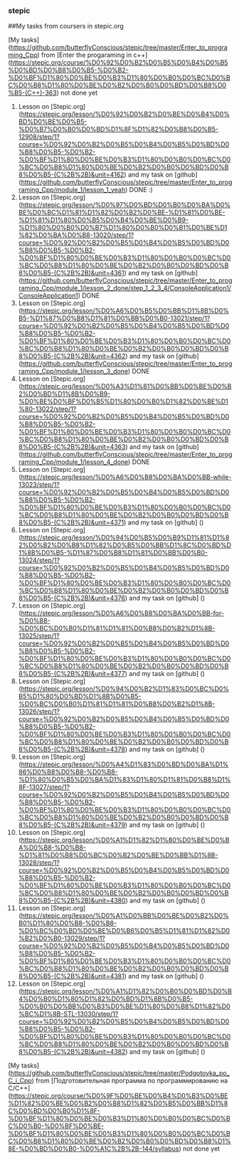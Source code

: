 ### stepic
##My tasks from coursers in stepic.org

[My tasks] (https://github.com/butterflyConscious/stepic/tree/master/Enter_to_programing_Cpp) from [Enter the progaraming in c++] (https://stepic.org/course/%D0%92%D0%B2%D0%B5%D0%B4%D0%B5%D0%BD%D0%B8%D0%B5-%D0%B2-%D0%BF%D1%80%D0%BE%D0%B3%D1%80%D0%B0%D0%BC%D0%BC%D0%B8%D1%80%D0%BE%D0%B2%D0%B0%D0%BD%D0%B8%D0%B5-(C++)-363)
 not done yet

1. Lesson on [Stepic.org] (https://stepic.org/lesson/%D0%92%D0%B2%D0%BE%D0%B4%D0%BD%D0%BE%D0%B5-%D0%B7%D0%B0%D0%BD%D1%8F%D1%82%D0%B8%D0%B5-12908/step/1?course=%D0%92%D0%B2%D0%B5%D0%B4%D0%B5%D0%BD%D0%B8%D0%B5-%D0%B2-%D0%BF%D1%80%D0%BE%D0%B3%D1%80%D0%B0%D0%BC%D0%BC%D0%B8%D1%80%D0%BE%D0%B2%D0%B0%D0%BD%D0%B8%D0%B5-(C%2B%2B)&unit=4162) and my task on [github] (https://github.com/butterflyConscious/stepic/tree/master/Enter_to_programing_Cpp/module_1/lesson_1_yeah) DONE :)
2. Lesson on [Stepic.org] (https://stepic.org/lesson/%D0%97%D0%BD%D0%B0%D0%BA%D0%BE%D0%BC%D1%81%D1%82%D0%B2%D0%BE-%D1%81%D0%BE-%D1%81%D1%80%D0%B5%D0%B4%D0%BE%D0%B9-%D1%80%D0%B0%D0%B7%D1%80%D0%B0%D0%B1%D0%BE%D1%82%D0%BA%D0%B8-13020/step/1?course=%D0%92%D0%B2%D0%B5%D0%B4%D0%B5%D0%BD%D0%B8%D0%B5-%D0%B2-%D0%BF%D1%80%D0%BE%D0%B3%D1%80%D0%B0%D0%BC%D0%BC%D0%B8%D1%80%D0%BE%D0%B2%D0%B0%D0%BD%D0%B8%D0%B5-(C%2B%2B)&unit=4361) and my task on [github] (https://github.com/butterflyConscious/stepic/tree/master/Enter_to_programing_Cpp/module_1/lesson_2_done/step_1_2_3_4/ConsoleApplication1/ConsoleApplication1) DONE 
3. Lesson on [Stepic.org] (https://stepic.org/lesson/%D0%A6%D0%B5%D0%BB%D1%8B%D0%B5-%D1%87%D0%B8%D1%81%D0%BB%D0%B0-13021/step/1?course=%D0%92%D0%B2%D0%B5%D0%B4%D0%B5%D0%BD%D0%B8%D0%B5-%D0%B2-%D0%BF%D1%80%D0%BE%D0%B3%D1%80%D0%B0%D0%BC%D0%BC%D0%B8%D1%80%D0%BE%D0%B2%D0%B0%D0%BD%D0%B8%D0%B5-(C%2B%2B)&unit=4362) and my task on [github] (https://github.com/butterflyConscious/stepic/tree/master/Enter_to_programing_Cpp/module_1/lesson_3_done) DONE
4. Lesson on [Stepic.org] (https://stepic.org/lesson/%D0%A3%D1%81%D0%BB%D0%BE%D0%B2%D0%BD%D1%8B%D0%B9-%D0%BE%D0%BF%D0%B5%D1%80%D0%B0%D1%82%D0%BE%D1%80-13022/step/1?course=%D0%92%D0%B2%D0%B5%D0%B4%D0%B5%D0%BD%D0%B8%D0%B5-%D0%B2-%D0%BF%D1%80%D0%BE%D0%B3%D1%80%D0%B0%D0%BC%D0%BC%D0%B8%D1%80%D0%BE%D0%B2%D0%B0%D0%BD%D0%B8%D0%B5-(C%2B%2B)&unit=4363) and my task on [github] (https://github.com/butterflyConscious/stepic/tree/master/Enter_to_programing_Cpp/module_1/lesson_4_done) DONE
5. Lesson on [Stepic.org] (https://stepic.org/lesson/%D0%A6%D0%B8%D0%BA%D0%BB-while-13023/step/1?course=%D0%92%D0%B2%D0%B5%D0%B4%D0%B5%D0%BD%D0%B8%D0%B5-%D0%B2-%D0%BF%D1%80%D0%BE%D0%B3%D1%80%D0%B0%D0%BC%D0%BC%D0%B8%D1%80%D0%BE%D0%B2%D0%B0%D0%BD%D0%B8%D0%B5-(C%2B%2B)&unit=4371) and my task on [github] ()
6. Lesson on [Stepic.org] (https://stepic.org/lesson/%D0%94%D0%B5%D0%B9%D1%81%D1%82%D0%B2%D0%B8%D1%82%D0%B5%D0%BB%D1%8C%D0%BD%D1%8B%D0%B5-%D1%87%D0%B8%D1%81%D0%BB%D0%B0-13024/step/1?course=%D0%92%D0%B2%D0%B5%D0%B4%D0%B5%D0%BD%D0%B8%D0%B5-%D0%B2-%D0%BF%D1%80%D0%BE%D0%B3%D1%80%D0%B0%D0%BC%D0%BC%D0%B8%D1%80%D0%BE%D0%B2%D0%B0%D0%BD%D0%B8%D0%B5-(C%2B%2B)&unit=4376) and my task on [github] ()
7. Lesson on [Stepic.org] (https://stepic.org/lesson/%D0%A6%D0%B8%D0%BA%D0%BB-for-%D0%B8-%D0%BC%D0%B0%D1%81%D1%81%D0%B8%D0%B2%D1%8B-13025/step/1?course=%D0%92%D0%B2%D0%B5%D0%B4%D0%B5%D0%BD%D0%B8%D0%B5-%D0%B2-%D0%BF%D1%80%D0%BE%D0%B3%D1%80%D0%B0%D0%BC%D0%BC%D0%B8%D1%80%D0%BE%D0%B2%D0%B0%D0%BD%D0%B8%D0%B5-(C%2B%2B)&unit=4377) and my task on [github] ()
8. Lesson on [Stepic.org] (https://stepic.org/lesson/%D0%94%D0%B2%D1%83%D0%BC%D0%B5%D1%80%D0%BD%D1%8B%D0%B5-%D0%BC%D0%B0%D1%81%D1%81%D0%B8%D0%B2%D1%8B-13026/step/1?course=%D0%92%D0%B2%D0%B5%D0%B4%D0%B5%D0%BD%D0%B8%D0%B5-%D0%B2-%D0%BF%D1%80%D0%BE%D0%B3%D1%80%D0%B0%D0%BC%D0%BC%D0%B8%D1%80%D0%BE%D0%B2%D0%B0%D0%BD%D0%B8%D0%B5-(C%2B%2B)&unit=4378) and my task on [github] ()
9. Lesson on [Stepic.org] (https://stepic.org/lesson/%D0%A4%D1%83%D0%BD%D0%BA%D1%86%D0%B8%D0%B8-%D0%B8-%D1%80%D0%B5%D0%BA%D1%83%D1%80%D1%81%D0%B8%D1%8F-13027/step/1?course=%D0%92%D0%B2%D0%B5%D0%B4%D0%B5%D0%BD%D0%B8%D0%B5-%D0%B2-%D0%BF%D1%80%D0%BE%D0%B3%D1%80%D0%B0%D0%BC%D0%BC%D0%B8%D1%80%D0%BE%D0%B2%D0%B0%D0%BD%D0%B8%D0%B5-(C%2B%2B)&unit=4379) and my task on [github] ()
10. Lesson on [Stepic.org] (https://stepic.org/lesson/%D0%A1%D1%82%D1%80%D0%BE%D0%BA%D0%B8-%D0%B8-%D1%81%D0%B8%D0%BC%D0%B2%D0%BE%D0%BB%D1%8B-13028/step/1?course=%D0%92%D0%B2%D0%B5%D0%B4%D0%B5%D0%BD%D0%B8%D0%B5-%D0%B2-%D0%BF%D1%80%D0%BE%D0%B3%D1%80%D0%B0%D0%BC%D0%BC%D0%B8%D1%80%D0%BE%D0%B2%D0%B0%D0%BD%D0%B8%D0%B5-(C%2B%2B)&unit=4380) and my task on [github] ()
11. Lesson on [Stepic.org] (https://stepic.org/lesson/%D0%A1%D0%BB%D0%BE%D0%B2%D0%B0%D1%80%D0%B8-%D0%B8-%D0%BC%D0%BD%D0%BE%D0%B6%D0%B5%D1%81%D1%82%D0%B2%D0%B0-13029/step/1?course=%D0%92%D0%B2%D0%B5%D0%B4%D0%B5%D0%BD%D0%B8%D0%B5-%D0%B2-%D0%BF%D1%80%D0%BE%D0%B3%D1%80%D0%B0%D0%BC%D0%BC%D0%B8%D1%80%D0%BE%D0%B2%D0%B0%D0%BD%D0%B8%D0%B5-(C%2B%2B)&unit=4381) and my task on [github] ()
12. Lesson on [Stepic.org] (https://stepic.org/lesson/%D0%A1%D1%82%D0%B0%D0%BD%D0%B4%D0%B0%D1%80%D1%82%D0%BD%D1%8B%D0%B5-%D0%B0%D0%BB%D0%B3%D0%BE%D1%80%D0%B8%D1%82%D0%BC%D1%8B-STL-13030/step/1?course=%D0%92%D0%B2%D0%B5%D0%B4%D0%B5%D0%BD%D0%B8%D0%B5-%D0%B2-%D0%BF%D1%80%D0%BE%D0%B3%D1%80%D0%B0%D0%BC%D0%BC%D0%B8%D1%80%D0%BE%D0%B2%D0%B0%D0%BD%D0%B8%D0%B5-(C%2B%2B)&unit=4382) and my task on [github] ()


 
[My tasks] (https://github.com/butterflyConscious/stepic/tree/master/Podgotovka_po_C_i_Cpp) from [Подготовительная программа по программированию на С/C++] (https://stepic.org/course/%D0%9F%D0%BE%D0%B4%D0%B3%D0%BE%D1%82%D0%BE%D0%B2%D0%B8%D1%82%D0%B5%D0%BB%D1%8C%D0%BD%D0%B0%D1%8F-%D0%BF%D1%80%D0%BE%D0%B3%D1%80%D0%B0%D0%BC%D0%BC%D0%B0-%D0%BF%D0%BE-%D0%BF%D1%80%D0%BE%D0%B3%D1%80%D0%B0%D0%BC%D0%BC%D0%B8%D1%80%D0%BE%D0%B2%D0%B0%D0%BD%D0%B8%D1%8E-%D0%BD%D0%B0-%D0%A1C%2B%2B-144/syllabus)  not done yet


